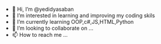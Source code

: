 - 👋 Hi, I’m @yedidyasaban
- 👀 I’m interested in learning and improving my coding skils
- 🌱 I’m currently learning OOP,c#,JS,HTML,Python
- 💞️ I’m looking to collaborate on ...
- 📫 How to reach me ...

<!---
yedidyasaban/yedidyasaban is a ✨ special ✨ repository because its `README.md` (this file) appears on your GitHub profile.
You can click the Preview link to take a look at your changes.
--->
